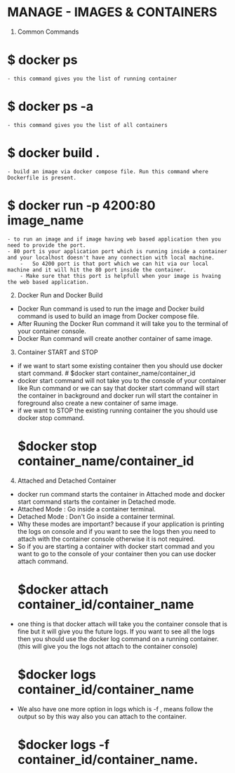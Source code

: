 # MANAGE - IMAGES & CONTAINERS

1. Common Commands
  # $ docker ps 
    - this command gives you the list of running container
  # $ docker ps -a 
    - this command gives you the list of all containers   
  # $ docker build . 
    - build an image via docker compose file. Run this command where Dockerfile is present.
  # $ docker run -p 4200:80 image_name 
    - to run an image and if image having web based application then you need to provide the port.
    - 80 port is your application port which is running inside a container and your localhost doesn't have any connection with local machine.
		-	So 4200 port is that port which we can hit via our local machine and it will hit the 80 port inside the container.
		- Make sure that this port is helpfull when your image is hvaing the web based application.			

   
2. Docker Run and Docker Build 
  - Docker Run command is used to run the image and Docker build command is used to build an image from Docker compose   file.
  - After Ruuning the Docker Run command it will take you to the terminal of your container console.
  - Docker Run command will create another container of same image.  
  
3. Container START and STOP
  - if we want to start some existing container then you should use docker start command.
		# $docker start container_name/container_id
  - docker start command will not take you to the console of your container like Run command or we can say that docker start command will start the container in background and docker run will start the container in foreground also create a new container of same image.
  - if we want to STOP the existing running container the you should use docker stop command.
      # $docker stop container_name/container_id
		
4. Attached and Detached Container
  - docker run command starts the container in Attached mode and docker start command starts the container in Detached  mode.
  - Attached Mode : Go inside a container terminal.
  - Detached Mode : Don't Go inside a container terminal.
  - Why these modes are important? because if your application is printing the logs on console and if you want to see  the logs then you need to attach with the container console otherwise it is not required.
  - So if you are starting a container with docker start commad and you want to go to the console of your container then you can use docker attach command.
    # $docker attach container_id/container_name
  - one thing is that docker attach will take you the container console that is fine but it will give you the future    logs. If you want to see all the logs then you 
  should use the docker log command on a running container. (this will give you the logs not attach to the container console)
    # $docker logs container_id/container_name
  - We also have one more option in logs which is -f , means follow the output so by this way also you can attach to the container.
    # $docker logs -f container_id/container_name.
		
   
